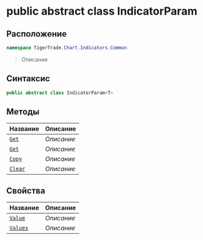 
# public abstract class IndicatorParam<T>
## Расположение
```csharp
namespace TigerTrade.Chart.Indicators.Common
```



> Описание

## Синтаксис
```csharp
public abstract class IndicatorParam<T>
```


## Методы
| Название | Описание |
| --- | --- |
| [`Get`](./IndicatorParam1.cs/Методы/Get.md) | *Описание* |
| [`Get`](./IndicatorParam1.cs/Методы/Get.md) | *Описание* |
| [`Copy`](./IndicatorParam1.cs/Методы/Copy.md) | *Описание* |
| [`Clear`](./IndicatorParam1.cs/Методы/Clear.md) | *Описание* |

## Свойства
| Название | Описание |
| --- | --- |
| [`Value`](./IndicatorParam1.cs/Свойства/Value.md) | *Описание* |
| [`Values`](./IndicatorParam1.cs/Свойства/Values.md) | *Описание* |



